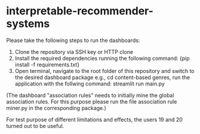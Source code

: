 # interpretable-recommender-systems

Please take the following steps to run the dashboards:

1. Clone the repository via SSH key or HTTP clone
2. Install the required dependencies running the following command: {pip install -f requirements.txt}
3. Open terminal, navigate to the root folder of this repository and switch to the desired dashboard package e.g., cd content-based genres, run the application with the follwing command:
streamlit run main.py

(The dashboard "association rules" needs to initially mine the global association rules. For this purpose please run the file association rule miner.py in the corresponding package.)

For test purpose of different limitations and effects, the users 19 and 20 turned out to be useful.
